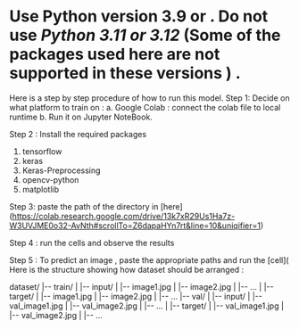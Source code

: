 # Use Python version 3.9 or  . Do not use ***Python 3.11 or 3.12***  (Some of the packages used here are not supported in these versions ) .


Here is a step by step procedure of how to run this model.
Step 1: Decide on what platform to train on :
    a. Google Colab : connect the colab file to local runtime 
    b. Run it on Jupyter NoteBook.

Step 2 : Install the required packages 
1. tensorflow
2. keras
3. Keras-Preprocessing
4. opencv-python
5. matplotlib

Step 3: paste the path of the directory in [here] (https://colab.research.google.com/drive/13k7xR29Us1Ha7z-W3UVJME0o32-AvNth#scrollTo=Z6dapaHYn7rt&line=10&uniqifier=1)

Step 4 : run the cells and observe the results

Step 5 : To predict an image , paste the appropriate paths and run the [cell](
Here is the structure showing how dataset should be arranged : 

dataset/
|-- train/
|   |-- input/
|       |-- image1.jpg
|       |-- image2.jpg
|       |-- ...
|   |-- target/
|       |-- image1.jpg
|       |-- image2.jpg
|       |-- ...
|-- val/
|   |-- input/
|       |-- val_image1.jpg
|       |-- val_image2.jpg
|       |-- ...
|   |-- target/
|       |-- val_image1.jpg
|       |-- val_image2.jpg
|       |-- ...


